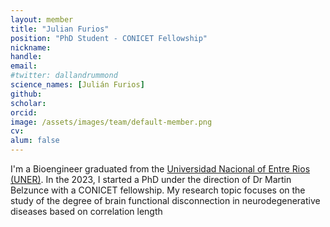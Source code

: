 ```yaml
---
layout: member
title: "Julian Furios"
position: "PhD Student - CONICET Fellowship"
nickname: 
handle:
email:
#twitter: dallandrummond
science_names: [Julián Furios]
github: 
scholar: 
orcid: 
image: /assets/images/team/default-member.png
cv: 
alum: false
---
```

I'm a Bioengineer graduated from the [Universidad Nacional of Entre Rios (UNER)](https://www.uner.edu.ar/). In the 2023, I started a PhD under the direction of Dr Martin Belzunce with a CONICET fellowship. My research topic focuses on the study of the degree of brain functional disconnection in neurodegenerative diseases based on correlation length


